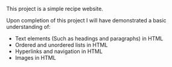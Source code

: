 This project is a simple recipe website.

Upon completion of this project I will have demonstrated a basic understanding of:
- Text elements (Such as headings and paragraphs) in HTML
- Ordered and unordered lists in HTML
- Hyperlinks and navigation in HTML
- Images in HTML
